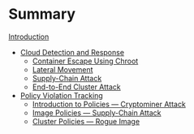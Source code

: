 # Summary

[Introduction](README.md)

- [Cloud Detection and Response](./cdr.md)
    - [Container Escape Using Chroot](./container_escape_chroot/README.md)
    - [Lateral Movement]()
    - [Supply-Chain Attack](./supply_chain/README.md)
    - [End-to-End Cluster Attack](./end_to_end/README.md)
- [Policy Violation Tracking](./policy.md)
    - [Introduction to Policies — Cryptominer Attack](./cryptominer/README.md)
    - [Image Policies — Supply-Chain Attack]()
    - [Cluster Policies — Rogue Image](./rogue_image/README.md)

